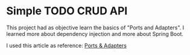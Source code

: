 # Simple TODO CRUD API

This project had as objective learn the basics of "Ports and Adapters". I learned more about dependency injection and
more about Spring Boot.

I used this article as
reference: [Ports & Adapters](https://codesoapbox.dev/ports-adapters-aka-hexagonal-architecture-explained/)